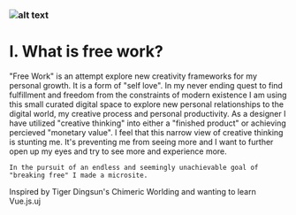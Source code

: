 ### ![alt text](https://d2w9rnfcy7mm78.cloudfront.net/11859007/original_d5a2f1e96422eb5ccd9e8c9a7e15c59b.jpg?1620277753?bc=0)

# I. What is free work?

"Free Work" is an attempt explore new creativity frameworks for my personal growth. It is a form of "self love". In my never ending quest to find fulfillment and freedom from the constraints of modern existence I am using this small curated digital space to explore new personal relationships to the digital world, my creative process and personal productivity. As a designer I have utilized "creative thinking" into either a "finished product" or achieving percieved "monetary value". I feel that this narrow view of creative thinking is stunting me. It's preventing me from seeing more and I want to further open up my eyes and try to see more and experience more.

    In the pursuit of an endless and seemingly unachievable goal of "breaking free" I made a microsite.

Inspired by Tiger Dingsun's Chimeric Worlding and wanting to learn Vue.js.uj
